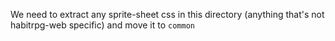 We need to extract any sprite-sheet css in this directory (anything that's not habitrpg-web specific) and move it to `common`
